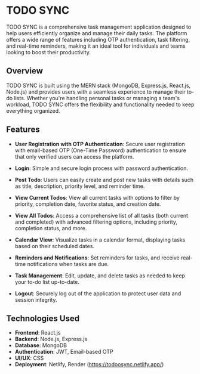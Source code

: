 # TODO SYNC

TODO SYNC is a comprehensive task management application designed to help users efficiently organize and manage their daily tasks. The platform offers a wide range of features including OTP authentication, task filtering, and real-time reminders, making it an ideal tool for individuals and teams looking to boost their productivity.

## Overview

TODO SYNC is built using the MERN stack (MongoDB, Express.js, React.js, Node.js) and provides users with a seamless experience to manage their to-do lists. Whether you're handling personal tasks or managing a team's workload, TODO SYNC offers the flexibility and functionality needed to keep everything organized.

## Features

- **User Registration with OTP Authentication**: Secure user registration with email-based OTP (One-Time Password) authentication to ensure that only verified users can access the platform.

- **Login**: Simple and secure login process with password authentication.

- **Post Todo**: Users can easily create and post new tasks with details such as title, description, priority level, and reminder time.

- **View Current Todos**: View all current tasks with options to filter by priority, completion date, favorite status, and creation date.

- **View All Todos**: Access a comprehensive list of all tasks (both current and completed) with advanced filtering options, including priority, completion status, and more.

- **Calendar View**: Visualize tasks in a calendar format, displaying tasks based on their scheduled dates.

- **Reminders and Notifications**: Set reminders for tasks, and receive real-time notifications when tasks are due.

- **Task Management**: Edit, update, and delete tasks as needed to keep your to-do list up-to-date.

- **Logout**: Securely log out of the application to protect user data and session integrity.

## Technologies Used

- **Frontend**: React.js
- **Backend**: Node.js, Express.js
- **Database**: MongoDB
- **Authentication**: JWT, Email-based OTP
- **UI/UX**: CSS
- **Deployment**: Netlify, Render (https://todoosync.netlify.app/)


